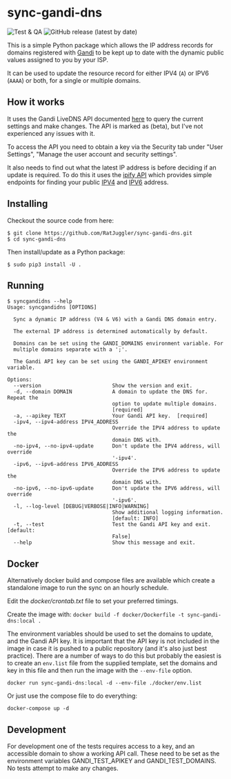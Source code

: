 # sync-gandi-dns

![Test & QA](https://github.com/RatJuggler/sync-gandi-dns/workflows/Test%20&%20QA/badge.svg)
![GitHub release (latest by date)](https://img.shields.io/github/v/release/RatJuggler/sync-gandi-dns)

This is a simple Python package which allows the IP address records for domains registered with [Gandi](https://www.gandi.net)
to be kept up to date with the dynamic public values assigned to you by your ISP.

It can be used to update the resource record for either IPV4 (`A`) or IPV6 (`AAAA`) or both, for a single or multiple domains.

## How it works

It uses the Gandi LiveDNS API documented [here](https://api.gandi.net/docs/livedns/) to query the current settings and make 
changes. The API is marked as (beta), but I've not experienced any issues with it.

To access the API you need to obtain a key via the Security tab under "User Settings", "Manage the user account and security 
settings".

It also needs to find out what the latest IP address is before deciding if an update is required. To do this it uses the [ipify API](https://www.ipify.org/) 
which provides simple endpoints for finding your public [IPV4](https://api.ipify.org) and [IPV6](https://api6.ipify.org) address.

## Installing

Checkout the source code from here:

    $ git clone https://github.com/RatJuggler/sync-gandi-dns.git
    $ cd sync-gandi-dns

Then install/update as a Python package:

    $ sudo pip3 install -U .

## Running
```
$ syncgandidns --help
Usage: syncgandidns [OPTIONS]

  Sync a dynamic IP address (V4 & V6) with a Gandi DNS domain entry.

  The external IP address is determined automatically by default.

  Domains can be set using the GANDI_DOMAINS environment variable. For
  multiple domains separate with a ';'.

  The Gandi API key can be set using the GANDI_APIKEY environment variable.

Options:
  --version                       Show the version and exit.
  -d, --domain DOMAIN             A domain to update the DNS for. Repeat the
                                  option to update multiple domains.
                                  [required]
  -a, --apikey TEXT               Your Gandi API key.  [required]
  -ipv4, --ipv4-address IPV4_ADDRESS
                                  Override the IPV4 address to update the
                                  domain DNS with.
  -no-ipv4, --no-ipv4-update      Don't update the IPV4 address, will override
                                  '-ipv4'.
  -ipv6, --ipv6-address IPV6_ADDRESS
                                  Override the IPV6 address to update the
                                  domain DNS with.
  -no-ipv6, --no-ipv6-update      Don't update the IPV6 address, will override
                                  '-ipv6'.
  -l, --log-level [DEBUG|VERBOSE|INFO|WARNING]
                                  Show additional logging information.
                                  [default: INFO]
  -t, --test                      Test the Gandi API key and exit.  [default:
                                  False]
  --help                          Show this message and exit.
```
## Docker

Alternatively docker build and compose files are available which create a standalone image to run the sync on an hourly schedule.

Edit the *docker/crontab.txt* file to set your preferred timings.

Create the image with: `docker build -f docker/Dockerfile -t sync-gandi-dns:local .`

The environment variables should be used to set the domains to update, and the Gandi API key. It is important that the API key is 
not included in the image in case it is pushed to a public repository (and it's also just best practice). There are a number of 
ways to do this but probably the easiest is to create an `env.list` file from the supplied template, set the domains and key in 
this file and then run the image with the `--env-file` option.

    docker run sync-gandi-dns:local -d --env-file ./docker/env.list

Or just use the compose file to do everything:

    docker-compose up -d

## Development

For development one of the tests requires access to a key, and an accessible domain to show a working API call. These need to be
set as the environment variables GANDI_TEST_APIKEY and GANDI_TEST_DOMAINS. No tests attempt to make any changes.
